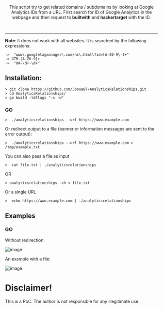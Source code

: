 >


<p align="center">
This script try to get related domains / subdomains by looking at Google Analytics IDs from a URL. First search for ID of Google Analytics in the webpage and then request to <b>builtwith</b> and <b>hackertarget</b> with the ID.
</p>
<br/>
<hr/>

**Note**: It does not work with all websites. It is searched by the following expressions: 

```
->  "www\.googletagmanager\.com/ns\.html\?id=[A-Z0-9\-]+"
-> GTM-[A-Z0-9]+
->  "UA-\d+-\d+"
```


## Installation:


```
> git clone https://github.com/Josue87/AnalyticsRelationships.git
> cd AnalyticsRelationships/
> go build -ldflags "-s -w"
```


### GO


```
>  ./analyticsrelationships --url https://www.example.com
```

Or redirect output to a file (banner or information messages are sent to the error output):

```
>  ./analyticsrelationships --url https://www.example.com > /tmp/example.txt
```

You can also pass a file as input

```
>  cat file.txt | ./analyticsrelationships 
```
OR

```
> analyticsrelationships -ch < file.txt 
```

Or a single URL

```
>  echo https://www.example.com | ./analyticsrelationships 
```


## Examples

### GO

Without redirection:

![image](https://user-images.githubusercontent.com/16885065/118682807-0e571c00-b801-11eb-8da2-d9e3d3c1d555.png)


An example with a file:

![image](https://user-images.githubusercontent.com/16885065/123318287-57506d80-d52f-11eb-89d8-cf0a3f8ab4ee.png)


# Disclaimer!

This is a PoC. The author is not responsible for any illegitimate use.
